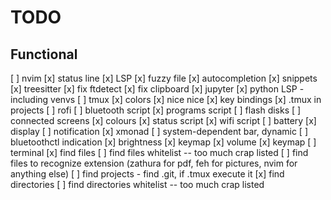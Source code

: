 # TODO

## Functional
  [ ] nvim
    [x] status line
    [x] LSP
    [x] fuzzy file
    [x] autocompletion
    [x] snippets
    [x] treesitter
    [x] fix ftdetect
    [x] fix clipboard
    [x] jupyter
    [x] python LSP - including venvs
  [ ] tmux
    [x] colors
    [x] nice nice
    [x] key bindings
    [x] .tmux in projects
  [ ] rofi
    [ ] bluetooth script
    [x] programs script
    [ ] flash disks
    [ ] connected screens
    [x] colours
    [x] status script
    [x] wifi script
  [ ] battery
    [x] display
    [ ] notification
  [x] xmonad
    [ ] system-dependent bar, dynamic
    [ ] bluetoothctl indication
  [x] brightness
    [x] keymap
  [x] volume
    [x] keymap
  [ ] terminal
    [x] find files
    [ ] find files whitelist -- too much crap listed
    [ ] find files to recognize extension (zathura for pdf, feh for pictures,
    nvim for anything else)
    [ ] find projects - find .git, if .tmux execute it
    [x] find directories
    [ ] find directories whitelist -- too much crap listed
